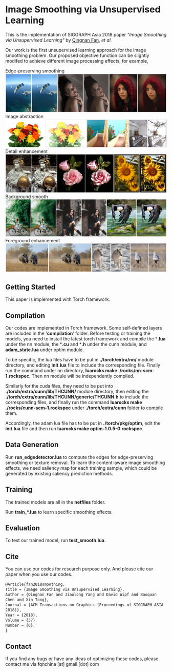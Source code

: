 Image Smoothing via Unsupervised Learning
=======

This is the implementation of SIGGRAPH Asia 2018 paper *"Image Smoothing via Unsupervised Learning"* by [Qingnan Fan](<https://fqnchina.github.io/>), *et al.*

Our work is the first unsupervised learning approach for the image smoothing problem. Our proposed objective function can be slightly modifed to achieve different image processing effects, for example, 

Edge-preserving smoothing
![image](smoothing.PNG)
Image abstraction
![image](stylization.PNG)
Detail enhancement
![image](detail_enhancement.PNG)
Background smooth
![image](background_smooth.PNG)
Foreground enhancement
![image](foreground_enhance.PNG)

## Getting Started

This paper is implemented with Torch framework.

Compilation
----

Our codes are implemented in Torch framework. Some self-defined layers are included in the '**compilation**' folder. Before testing or training the models, you need to install the latest torch framework and compile the ***.lua** under the nn module, the ***.cu** and ***.h** under the cunn module, and **adam_state.lua** under optim module.

To be specific, the lua files have to be put in **./torch/extra/nn/** module directory, and editing **init.lua** file to include the corresponding file. Finally run the command under nn directory, **luarocks make ./rocks/nn-scm-1.rockspec**. Then nn module will be independently compiled. 

Similarly for the cuda files, they need to be put into **./torch/extra/cunn/lib/THCUNN/** module directory, then editing the **./torch/extra/cunn/lib/THCUNN/generic/THCUNN.h** to include the corresponding files, and finally run the command **luarocks make ./rocks/cunn-scm-1.rockspec** under **./torch/extra/cunn** folder to compile them. 

Accordingly, the adam lua file has to be put in **./torch/pkg/optim**, edit the **init.lua** file and then run **luarocks make optim-1.0.5-0.rockspec**.

Data Generation
----

Run **run_edgedetector.lua** to compute the edges for edge-preserving smoothing or texture removal. To learn the content-aware image smoothing effects, we need saliency map for each training sample, which could be generated by existing saliency prediction methods.

Training
----

The trained models are all in the **netfiles** folder.

Run **train_*.lua** to learn specific smoothing effects.

Evaluation
----
To test our trained model, run **test_smooth.lua**.

Cite
----

You can use our codes for research purpose only. And please cite our paper when you use our codes.
```
@Article{fan2018smoothing,
Title = {Image Smoothing via Unsupervised Learning},
Author = {Qingnan Fan and Jiaolong Yang and David Wipf and Baoquan Chen and Xin Tong},
Journal = {ACM Transactions on Graphics (Proceedings of SIGGRAPH ASIA 2018)},
Year = {2018},
Volume = {37}
Number = {6},
}
```
Contact
-------

If you find any bugs or have any ideas of optimizing these codes, please contact me via fqnchina [at] gmail [dot] com
